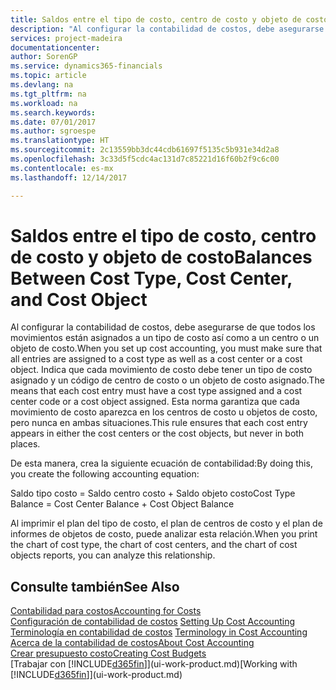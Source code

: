```yaml
---
title: Saldos entre el tipo de costo, centro de costo y objeto de costo | Documentos de Microsoft
description: "Al configurar la contabilidad de costos, debe asegurarse de que todos los movimientos están asignados a un tipo de costo así como a un centro o un objeto de costo. Indica que cada movimiento de costo debe tener un tipo de costo asignado y un código de centro de costo o un objeto de costo asignado. Esta norma garantiza que cada movimiento de costo aparezca en los centros de costo u objetos de costo, pero nunca en ambas situaciones."
services: project-madeira
documentationcenter: 
author: SorenGP
ms.service: dynamics365-financials
ms.topic: article
ms.devlang: na
ms.tgt_pltfrm: na
ms.workload: na
ms.search.keywords: 
ms.date: 07/01/2017
ms.author: sgroespe
ms.translationtype: HT
ms.sourcegitcommit: 2c13559bb3dc44cdb61697f5135c5b931e34d2a8
ms.openlocfilehash: 3c33d5f5cdc4ac131d7c85221d16f60b2f9c6c00
ms.contentlocale: es-mx
ms.lasthandoff: 12/14/2017

---
```

# <a name="balances-between-cost-type-cost-center-and-cost-object"></a><span data-ttu-id="8e84d-105">Saldos entre el tipo de costo, centro de costo y objeto de costo</span><span class="sxs-lookup"><span data-stu-id="8e84d-105">Balances Between Cost Type, Cost Center, and Cost Object</span></span>
<span data-ttu-id="8e84d-106">Al configurar la contabilidad de costos, debe asegurarse de que todos los movimientos están asignados a un tipo de costo así como a un centro o un objeto de costo.</span><span class="sxs-lookup"><span data-stu-id="8e84d-106">When you set up cost accounting, you must make sure that all entries are assigned to a cost type as well as a cost center or a cost object.</span></span> <span data-ttu-id="8e84d-107">Indica que cada movimiento de costo debe tener un tipo de costo asignado y un código de centro de costo o un objeto de costo asignado.</span><span class="sxs-lookup"><span data-stu-id="8e84d-107">The means that each cost entry must have a cost type assigned and a cost center code or a cost object assigned.</span></span> <span data-ttu-id="8e84d-108">Esta norma garantiza que cada movimiento de costo aparezca en los centros de costo u objetos de costo, pero nunca en ambas situaciones.</span><span class="sxs-lookup"><span data-stu-id="8e84d-108">This rule ensures that each cost entry appears in either the cost centers or the cost objects, but never in both places.</span></span>  

 <span data-ttu-id="8e84d-109">De esta manera, crea la siguiente ecuación de contabilidad:</span><span class="sxs-lookup"><span data-stu-id="8e84d-109">By doing this, you create the following accounting equation:</span></span>  

 <span data-ttu-id="8e84d-110">Saldo tipo costo = Saldo centro costo + Saldo objeto costo</span><span class="sxs-lookup"><span data-stu-id="8e84d-110">Cost Type Balance = Cost Center Balance + Cost Object Balance</span></span>  

 <span data-ttu-id="8e84d-111">Al imprimir el plan del tipo de costo, el plan de centros de costo y el plan de informes de objetos de costo, puede analizar esta relación.</span><span class="sxs-lookup"><span data-stu-id="8e84d-111">When you print the chart of cost type, the chart of cost centers, and the chart of cost objects reports, you can analyze this relationship.</span></span>  

## <a name="see-also"></a><span data-ttu-id="8e84d-112">Consulte también</span><span class="sxs-lookup"><span data-stu-id="8e84d-112">See Also</span></span>  
[<span data-ttu-id="8e84d-113">Contabilidad para costos</span><span class="sxs-lookup"><span data-stu-id="8e84d-113">Accounting for Costs</span></span>](finance-manage-cost-accounting.md)  
 <span data-ttu-id="8e84d-114">[Configuración de contabilidad de costos](finance-set-up-cost-accounting.md) </span><span class="sxs-lookup"><span data-stu-id="8e84d-114">[Setting Up Cost Accounting](finance-set-up-cost-accounting.md) </span></span>  
 <span data-ttu-id="8e84d-115">[Terminología en contabilidad de costos](finance-terminology-in-cost-accounting.md) </span><span class="sxs-lookup"><span data-stu-id="8e84d-115">[Terminology in Cost Accounting](finance-terminology-in-cost-accounting.md) </span></span>  
 [<span data-ttu-id="8e84d-116">Acerca de la contabilidad de costos</span><span class="sxs-lookup"><span data-stu-id="8e84d-116">About Cost Accounting</span></span>](finance-about-cost-accounting.md)  
 [<span data-ttu-id="8e84d-117">Crear presupuesto costo</span><span class="sxs-lookup"><span data-stu-id="8e84d-117">Creating Cost Budgets</span></span>](finance-create-cost-budgets.md)  
 <span data-ttu-id="8e84d-118">[Trabajar con [!INCLUDE[d365fin](includes/d365fin_md.md)]](ui-work-product.md)</span><span class="sxs-lookup"><span data-stu-id="8e84d-118">[Working with [!INCLUDE[d365fin](includes/d365fin_md.md)]](ui-work-product.md)</span></span>

